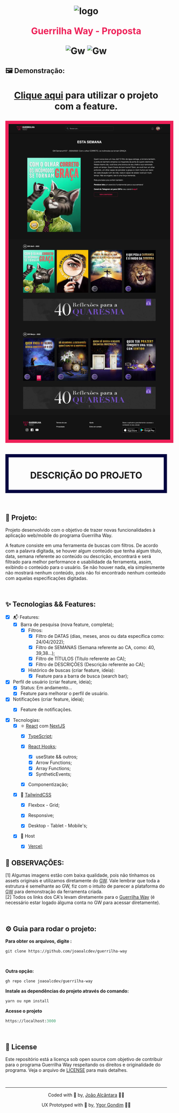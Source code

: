<div align="center">
  <h1>
    <img alt="logo" height="30" title="logo" style="margin-top: 10px"src="./public/favicon.ico" /> 
    <p text-align="" style="color: #ee2058">Guerrilha Way - Proposta</p> 
    <p align="center">
      <img 
        src="https://img.shields.io/badge/GW-Tool%20Proposal-ee2058"
        alt="Gw" 
      />
      <img 
        src="https://img.shields.io/badge/GW-Feature%20-ee2058"
        alt="Gw" 
      />
    </p>
  </h1>
</div>

## 🖼 Demonstração:

<div align="center">
  <h1 align="center">

[Clique aqui](https://guerrilha-way.vercel.app/) para utilizar o projeto com a feature.

<img 
    src="./git-assets/cover.webp?style=flat"
    alt="Cover Project" 
    style="border: solid 10px #ee2058"
  />

  </h1>
</div>

<div align="center" style="border: solid 10px #000340">
  <h1>
    <p text-align="center">DESCRIÇÃO DO PROJETO</p> 
  </h1>
</div>

<br>

<!-- ## ⌛️ Finalization date:

- [x] Completed project: 11/04/2022
- [x] Deadline: 12/04/2022
- [x] Project Submitted: 12/04/2022 | ⏱ 11:15am (BRT GMT -3)
  - Status: Email sent for Thiago Zara && Ana... -->

<br>

## 📜 Projeto:

Projeto desenvolvido com o objetivo de trazer novas funcionalidades à aplicação web/mobile do programa Guerrilha Way.

A feature consiste em uma ferramenta de buscas com filtros. De acordo com a palavra digitada, se houver algum conteúdo que tenha algum título, data, semana referente ao conteúdo ou descrição, encontrará e será filtrado para melhor performance e usabilidade da ferramenta, assim, exibindo o conteúdo para o usuário. Se não houver nada, ela simplesmente não mostrará nenhum conteúdo, pois não foi encontrado nenhum conteúdo com aquelas especificações digitadas.

<br>

## ✨ Tecnologias && Features:



- [x] 📬 Features:
  - [x] Barra de pesquisa (nova feature, completa);
    - [x] Filtros:
      - [x] Filtro de DATAS (dias, meses, anos ou data específica como: 24/04/2022);
      - [x] Filtro de SEMANAS (Semana referente ao CA, como: 40, 39,38...);
      - [x] Filtro de TÍTULOS (Título referente ao CA);
      - [x] Filtro de DESCRIÇÕES (Descrição referente ao CA);

    - [x] Histórico de buscas (criar feature, ideia):
      - [x] Feature para a barra de busca (search bar);

- [x] Perfil de usuário (criar feature, ideia);
  - [x] Status: Em andamento...
  - [x] Feature para melhorar o perfil de usuário.

- [x] Notificações (criar feature, ideia);
  - [x] Feature de notificações.


- [x] Tecnologias:
  - [x] ⚛️ [React](https://reactjs.org/) com [NextJS](https://nextjs.org/)
    - [x] [TypeScript](https://www.typescriptlang.org/docs/);
    - [x] [React Hooks](https://reactjs.org/docs/hooks-intro.html);
      - [x] useState && outros;
      - [x] Arrow Functions;
      - [x] Array Functions;
      - [x] SyntheticEvents;
    - [x] Componentização;



  - [x] 🎨 [TailwindCSS](https://tailwindcss.com/)
    - [x] Flexbox - Grid;
    - [x] Responsive;
    - [x] Desktop - Tablet - Mobile's;



  - [x] 🎨 Host
    - [x] [Vercel](https://vercel.com/dashboard);
  

## 🔺 OBSERVAÇÕES:

[1] Algumas imagens estão com baixa qualidade, pois não tínhamos os assets originais e utilizamos diretamente do [GW](https://app.guerrilhaway.com.br/). Vale lembrar que toda a estrutura é semelhante ao GW, fiz com o intuito de parecer a plataforma do [GW](https://app.guerrilhaway.com.br/) para demonstração da ferramenta criada.<br>
[2] Todos os links dos CA's levam diretamente para o [Guerrilha Way](https://app.guerrilhaway.com.br/) (é necessário estar logado álguma conta no GW para acessar diretamente). <br>


<br>

## ⚙️ Guia para rodar o projeto:

**Para obter os arquivos, digite :**

```cl
git clone https://github.com/joaoalcdev/guerrilha-way
```

<br />

**Outra opção:**

```cl
gh repo clone joaoalcdev/guerrilha-way
```

**Instale as dependências do projeto através do comando:**

```cl
yarn ou npm install
```

**Acesse o projeto**

```cl
https://localhost:3000
```

<br />



## 📄 License

<p align="justify">

Este repositório está a licença sob open source com objetivo de contribuir para o programa Guerrilha Way respeitando os direitos e originalidade do programa. Veja o arquivo de [LICENSE](./LICENSE) para mais detalhes.

</p>

<br />

---

<div align="center">

<!-- <p align="left">
Credits:
</p> -->

Coded with 🤍 by, [João Alcântara](https://github.com/https://www.instagram.com/joaoalcantara.dev/) 👋🏻

UX Prototyped with 💜 by, [Ygor Gondim](https://www.instagram.com/ygoralc/) 👋🏻

</div>
